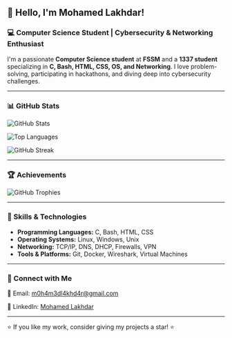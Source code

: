 ## 👋 Hello, I'm Mohamed Lakhdar!  

### 💻 Computer Science Student | Cybersecurity & Networking Enthusiast  
I'm a passionate **Computer Science student** at **FSSM** and a **1337 student** specializing in **C, Bash, HTML, CSS, OS, and Networking**. I love problem-solving, participating in hackathons, and diving deep into cybersecurity challenges. 

---

### 📊 GitHub Stats

![GitHub Stats](https://github-readme-stats.vercel.app/api?username=medlkhdr&show_icons=true&theme=dark&count_private=true)

![Top Languages](https://github-readme-stats.vercel.app/api/top-langs/?username=medlkhdr&layout=compact&theme=dark)

![GitHub Streak](https://streak-stats.demolab.com?user=medlkhdr&theme=dark&hide_border=true)

---

### 🏆 Achievements

![GitHub Trophies](https://github-profile-trophy.vercel.app/?username=medlkhdr&theme=darkhub&row=1&column=6)

---

### 🚀 Skills & Technologies  
- **Programming Languages:** C, Bash, HTML, CSS  
- **Operating Systems:** Linux, Windows, Unix  
- **Networking:** TCP/IP, DNS, DHCP, Firewalls, VPN  
- **Tools & Platforms:** Git, Docker, Wireshark, Virtual Machines  

---

### 🔗 Connect with Me

📧 Email: m0h4m3dl4khd4r@gmail.com

💼 LinkedIn: [Mohamed Lakhdar](https://www.linkedin.com/in/mohamed-lakhdar-b5975b296/)  

---

⭐ If you like my work, consider giving my projects a star! ⭐
